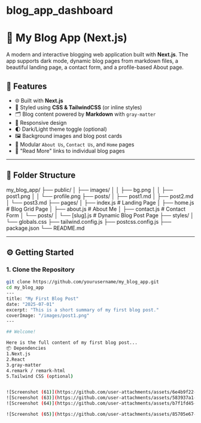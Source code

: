 # blog_app_dashboard
# 📝 My Blog App (Next.js)

A modern and interactive blogging web application built with **Next.js**. The app supports dark mode, dynamic blog pages from markdown files, a beautiful landing page, a contact form, and a profile-based About page.

## 🚀 Features

- 🌐 Built with **Next.js**
- 💅 Styled using **CSS & TailwindCSS** (or inline styles)
- 🗂 Blog content powered by **Markdown** with `gray-matter`
- 📱 Responsive design
- 🌓 Dark/Light theme toggle (optional)
- 🖼 Background images and blog post cards
- 🧠 Modular `About Us`, `Contact Us`, and `Home` pages
- 🔗 "Read More" links to individual blog pages

---

## 📁 Folder Structure

my_blog_app/
├── public/
│ ├── images/
│ │ ├── bg.png
│ │ ├── post1.png
│ │ └── profile.png
├── posts/
│ ├── post1.md
│ ├── post2.md
│ └── post3.md
├── pages/
│ ├── index.js # Landing Page
│ ├── home.js # Blog Grid Page
│ ├── about.js # About Me
│ ├── contact.js # Contact Form
│ └── posts/
│ └── [slug].js # Dynamic Blog Post Page
├── styles/
│ └── globals.css
├── tailwind.config.js
├── postcss.config.js
├── package.json
└── README.md

---

## ⚙️ Getting Started

### 1. Clone the Repository

```bash
git clone https://github.com/yourusername/my_blog_app.git
cd my_blog_app
---
title: "My First Blog Post"
date: "2025-07-01"
excerpt: "This is a short summary of my first blog post."
coverImage: "/images/post1.png"
---

## Welcome!

Here is the full content of my first blog post...
📦 Dependencies
1.Next.js
2.React
3.gray-matter
4.remark / remark-html
5.Tailwind CSS (optional)


![Screenshot (61)](https://github.com/user-attachments/assets/6e4b9f22-d891-4935-91a6-8f1c5c6103a8)
![Screenshot (63)](https://github.com/user-attachments/assets/583937a1-176b-44a5-9d6e-c4066df20538)
![Screenshot (64)](https://github.com/user-attachments/assets/b7f1fd45-24a9-40e4-a1cb-4ae1036874b7)

![Screenshot (65)](https://github.com/user-attachments/assets/85705e67-dc8a-4f21-bac1-5af674676ab0)


